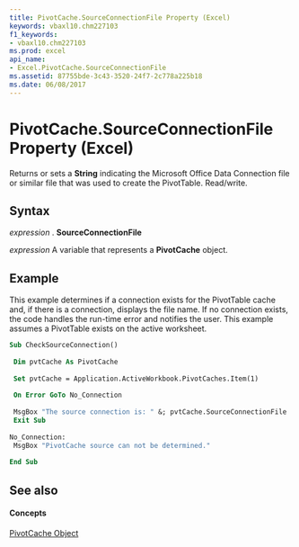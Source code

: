 ```yaml
---
title: PivotCache.SourceConnectionFile Property (Excel)
keywords: vbaxl10.chm227103
f1_keywords:
- vbaxl10.chm227103
ms.prod: excel
api_name:
- Excel.PivotCache.SourceConnectionFile
ms.assetid: 87755bde-3c43-3520-24f7-2c778a225b18
ms.date: 06/08/2017
---
```



# PivotCache.SourceConnectionFile Property (Excel)

Returns or sets a  **String** indicating the Microsoft Office Data Connection file or similar file that was used to create the PivotTable. Read/write.


## Syntax

 _expression_ . **SourceConnectionFile**

 _expression_ A variable that represents a **PivotCache** object.


## Example

This example determines if a connection exists for the PivotTable cache and, if there is a connection, displays the file name. If no connection exists, the code handles the run-time error and notifies the user. This example assumes a PivotTable exists on the active worksheet.


```vb
Sub CheckSourceConnection() 
 
 Dim pvtCache As PivotCache 
 
 Set pvtCache = Application.ActiveWorkbook.PivotCaches.Item(1) 
 
 On Error GoTo No_Connection 
 
 MsgBox "The source connection is: " &; pvtCache.SourceConnectionFile 
 Exit Sub 
 
No_Connection: 
 MsgBox "PivotCache source can not be determined." 
 
End Sub
```


## See also


#### Concepts


[PivotCache Object](Excel.PivotCache.md)

